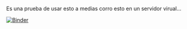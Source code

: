 
Es una prueba de usar esto a medias
corro esto en un servidor virual...

[![Binder](https://mybinder.org/badge_logo.svg)](https://mybinder.org/v2/gh/superegi/coronavirus/master)